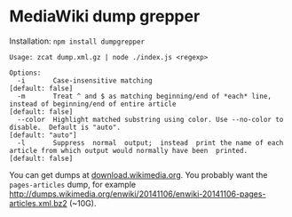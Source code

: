 # MediaWiki dump grepper

Installation: `npm install dumpgrepper`

```
Usage: zcat dump.xml.gz | node ./index.js <regexp>

Options:
  -i       Case-insensitive matching                                                                                                [default: false]
  -m       Treat ^ and $ as matching beginning/end of *each* line, instead of beginning/end of entire article                       [default: false]
  --color  Highlight matched substring using color. Use --no-color to disable.  Default is "auto".                                  [default: "auto"]
  -l       Suppress  normal  output;  instead  print the name of each article from which output would normally have been  printed.  [default: false]
```
You can get dumps at [download.wikimedia.org](http://dumps.wikimedia.org/backup-index.html). You probably want the `pages-articles` dump, for example http://dumps.wikimedia.org/enwiki/20141106/enwiki-20141106-pages-articles.xml.bz2 (~10G).
